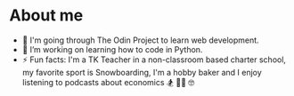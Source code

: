 # About me

- 🔭 I'm going through The Odin Project to learn web development.
- 🌱 I’m working on learning how to code in Python.
- ⚡ Fun facts: I'm a TK Teacher in a non-classroom based charter school, my favorite sport is Snowboarding, I'm a hobby baker and I enjoy listening to podcasts about economics 🏂 👩‍🏫 🤓
